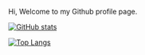 Hi, Welcome to my Github profile page.

<!---
electronicsguy/electronicsguy is a ✨ special ✨ repository because its `README.md` (this file) appears on your GitHub profile.
You can click the Preview link to take a look at your changes.
--->

[![GitHub stats](https://github-readme-stats.vercel.app/api?username=electronicsguy&hide=contribs,prs&show_icons=true&theme=dracula)](https://github.com/electronicsguy/github-readme-stats)

[![Top Langs](https://github-readme-stats.vercel.app/api/top-langs/?username=electronicsguy)](https://github.com/electronicsguy/github-readme-stats)
